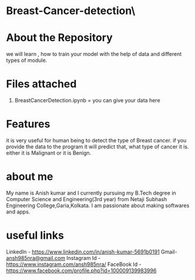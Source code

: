 # Breast-Cancer-detection\

# About the Repository
we will learn , how to train your model with the help of data and different types of module.

# Files attached
1. BreastCancerDetection.ipynb = you can give your data here

# Features
it is very useful for human being to detect the type of Breast cancer. if you provide the data to the program it will predict that, what type of cancer it is.
either it is Malignant or it is Benign.

# about me
My name is Anish kumar and I currently pursuing my B.Tech degree in Computer Science and Engineering(3rd year) from Netaji Subhash Engineering College,Garia,Kolkata. I am passionate about making softwares and apps.

# useful links
LinkedIn - https://www.linkedin.com/in/anish-kumar-5691b0191 
Gmail- ansh985nra@gmail.com 
Instagram Id - https://www.instagram.com/ansh985nra/ 
FaceBook Id - https://www.facebook.com/profile.php?id=100009139983996
